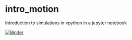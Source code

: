 # intro_motion
Introduction to simulations in vpython in a jupyter notebook

[![Binder](https://mybinder.org/badge_logo.svg)](https://mybinder.org/v2/gh/kirtimaan/intro_motion/HEAD?labpath=https%3A%2F%2Fgithub.com%2Fkirtimaan%2Fintro_motion%2Fblob%2Fmain%2Fintro.ipynb)
